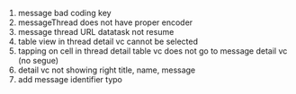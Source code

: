 
1. message bad coding key
2. messageThread does not have proper encoder
3. message thread URL datatask not resume
4. table view in thread detail vc cannot be selected
5. tapping on cell in thread detail table vc does not go to message detail vc (no segue)
6. detail vc not showing right title, name, message
7. add message identifier typo
